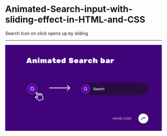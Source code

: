 # Animated-Search-input-with-sliding-effect-in-HTML-and-CSS
Search Icon on click opens up by sliding
<hr/>
<img src="animated-search.png">

